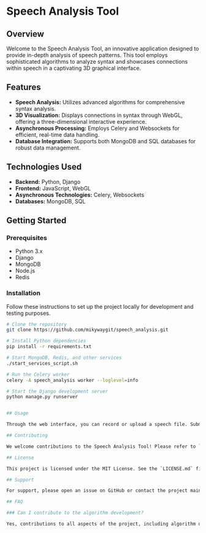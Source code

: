 # Speech Analysis Tool

## Overview
Welcome to the Speech Analysis Tool, an innovative application designed to provide in-depth analysis of speech patterns. This tool employs sophisticated algorithms to analyze syntax and showcases connections within speech in a captivating 3D graphical interface.

## Features
- **Speech Analysis:** Utilizes advanced algorithms for comprehensive syntax analysis.
- **3D Visualization:** Displays connections in syntax through WebGL, offering a three-dimensional interactive experience.
- **Asynchronous Processing:** Employs Celery and Websockets for efficient, real-time data handling.
- **Database Integration:** Supports both MongoDB and SQL databases for robust data management.

## Technologies Used
- **Backend:** Python, Django
- **Frontend:** JavaScript, WebGL
- **Asynchronous Technologies:** Celery, Websockets
- **Databases:** MongoDB, SQL

## Getting Started
### Prerequisites
- Python 3.x
- Django
- MongoDB
- Node.js
- Redis

### Installation
Follow these instructions to set up the project locally for development and testing purposes.

```bash
# Clone the repository
git clone https://github.com/mikywaygit/speech_analysis.git

# Install Python dependencies
pip install -r requirements.txt

# Start MongoDB, Redis, and other services
./start_services_script.sh

# Run the Celery worker
celery -A speech_analysis worker --loglevel=info

# Start the Django development server
python manage.py runserver


## Usage

Through the web interface, you can record or upload a speech file. Submit the file for analysis to see the breakdown of syntax connections. Interact with the 3D graphical representation to explore different syntactic structures.

## Contributing

We welcome contributions to the Speech Analysis Tool! Please refer to `CONTRIBUTING.md` for guidelines on how to contribute to this project, including our code of conduct and the process for submitting pull requests.

## License

This project is licensed under the MIT License. See the `LICENSE.md` file for full details.

## Support

For support, please open an issue on GitHub or contact the project maintainers directly.

## FAQ

### Can I contribute to the algorithm development?

Yes, contributions to all aspects of the project, including algorithm development, are welcome.

